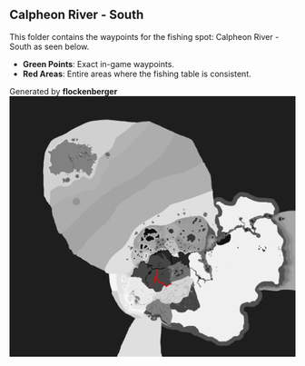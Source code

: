 ## Calpheon River - South
This folder contains the waypoints for the fishing spot: Calpheon River - South as seen below.

- **Green Points**: Exact in-game waypoints.
- **Red Areas**: Entire areas where the fishing table is consistent.

Generated by **flockenberger**
![by_flockenberger](./Preview.png)
